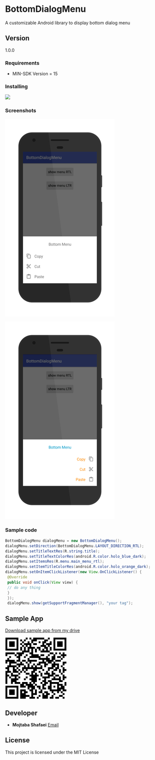 # **BottomDialogMenu**

A customizable Android library to display bottom dialog menu

## **Version**
1.0.0
### **Requirements**

- MIN-SDK Version = 15

### **Installing**
[![](https://jitpack.io/v/Mojtaba-Shafaei/BottomDialogMenu.svg)](https://jitpack.io/#Mojtaba-Shafaei/BottomDialogMenu)

### **Screenshots**

![LTR menu](images/ltr.png)

![RTL menu](images/rtl.png)

### **Sample code**

```java
BottomDialogMenu dialogMenu = new BottomDialogMenu();
dialogMenu.setDirection(BottomDialogMenu.LAYOUT_DIRECTION_RTL);
dialogMenu.setTitleTextRes(R.string.title);
dialogMenu.setTitleTextColorRes(android.R.color.holo_blue_dark);
dialogMenu.setItemsRes(R.menu.main_menu_rtl);
dialogMenu.setItemTitleColorRes(android.R.color.holo_orange_dark);
dialogMenu.setOnItemClickListener(new View.OnClickListener() {
 @Override
 public void onClick(View view) {
 // do any thing
 }
 });
 dialogMenu.show(getSupportFragmentManager(), "your tag");
```
## **Sample App**
[Download sample app from my drive](https://drive.google.com/file/d/0B7U-LJJvftlSZC1qRDcxeVV3N3M/view?usp=sharing)

![Qr code](images/qrcode.png)
## **Developer**

* **Mojtaba Shafaei** [Email](mjtb.shafaei@gmail.com)

## **License**
This project is licensed under the MIT License
